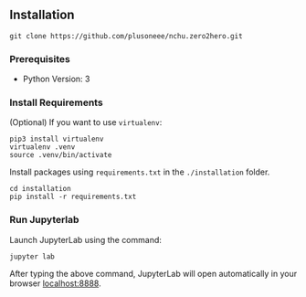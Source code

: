 ## Installation
```
git clone https://github.com/plusoneee/nchu.zero2hero.git
```
### Prerequisites
- Python Version: 3
### Install Requirements
(Optional) If you want to use `virtualenv`: 
```
pip3 install virtualenv
virtualenv .venv
source .venv/bin/activate
```
Install packages using `requirements.txt` in the `./installation` folder. 
```
cd installation
pip install -r requirements.txt
```
### Run Jupyterlab
Launch JupyterLab using the command: 
```
jupyter lab
```
After typing the above command, JupyterLab will open automatically in your browser [localhost:8888](http://localhost:8888/lab).